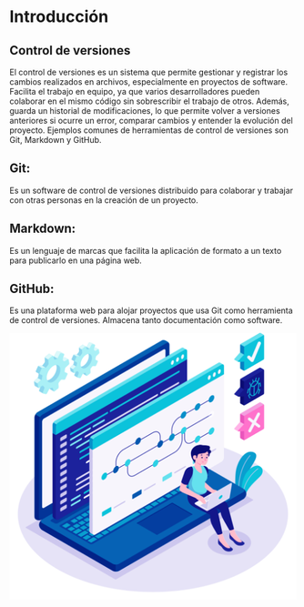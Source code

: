 # Introducción

## Control de versiones

El control de versiones es un sistema que permite gestionar y registrar los cambios realizados en archivos, especialmente en proyectos de software. Facilita el trabajo en equipo, ya que varios desarrolladores pueden colaborar en el mismo código sin sobrescribir el trabajo de otros. Además, guarda un historial de modificaciones, lo que permite volver a versiones anteriores si ocurre un error, comparar cambios y entender la evolución del proyecto. Ejemplos comunes de herramientas de control de versiones son Git, Markdown y GitHub.

## Git: 
Es un software de control de versiones distribuido para colaborar y trabajar con otras
personas en la creación de un proyecto.

## Markdown: 
Es un lenguaje de marcas que facilita la aplicación de formato a un texto para
publicarlo en una página web.

## GitHub: 
Es una plataforma web para alojar proyectos que usa Git como herramienta de
control de versiones. Almacena tanto documentación como software.

![Control](/img/controlversiones.png)
